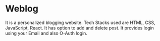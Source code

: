 # Weblog
It is a personalized blogging website. Tech Stacks used are HTML, CSS, JavaScript, React.
It has option to add and delete post.
It provides login using your Email and also O-Auth login.
